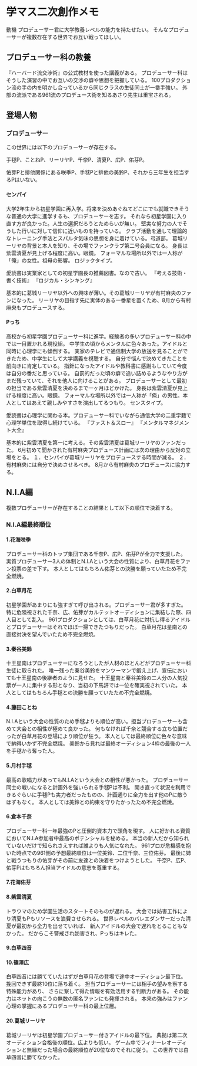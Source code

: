 # 学マス二次創作メモ

動機
プロデューサー君に大学教養レベルの能力を持たせたい。
そんなプロデューサーが複数存在する世界でお互い戦ってほしい。

## プロデューサー科の教養
『ハーバード流交渉術』の公式教材を使った講義がある。
プロデューサー科はそうした演習の中でお互いの交渉の癖や思想を把握している。
100プロダクション流の手の内を明かし合っているから同じクラスの生徒同士が一番手強い。
外部の流派である961流のプロデュース術を知るあさり先生は重宝される。

## 登場人物
### プロデューサー
この世界には以下のプロデューサーが存在する。

手毬P、ことねP、リーリヤP、千奈P、清夏P、広P、佑芽P。

佑芽Pと排他関係にある咲季P、手毬Pと排他の美鈴P、それから三年生を担当するPはいない。

#### センパイ
大学2年生から初星学園に再入学。将来を決めあぐねてどこにでも就職できそうな普通の大学に進学するも、プロデューサーを志す。
それなら初星学園に入り直す方が良かった。人生の選択だろうとためらいが無い。
堅実な努力の人でそうした行いに対して信仰に近いものを持っている。
クラブ活動を通して理論的なトレーニング手法とスパルタ気味の思想を身に着けている。弓道部。
葛城リーリヤの背景と本人を知り、その場でファンクラブ第二号会員になる。
身長は紫雲清夏が見上げる程度に高い。眼鏡。
フォーマルな場所以外では一人称が「俺」の女性。祖母の影響。
ロジックタイプ。

愛読書は実業家としての初星学園長の推薦図書。なので古い。
『考える技術・書く技術』
『ロジカル・シンキング』

基本的に葛城リーリヤ以外への興味が薄い。その葛城リーリヤが有村麻央のファンになった。
リーリヤの目指す先に実体のある一番星を置くため、8月から有村麻央もプロデュースする。

#### Pっち
高校から初星学園プロデューサー科に進学。経験者の多いプロデューサー科の中では一目置かれる現役組。
中学生の頃からメンタルに色々あった。アイドルと同時に心理学にも傾倒する。
実家のテレビで通信制大学の放送を見ることができたため、中学生にして大学講義を視聴する。
自分で悩んで決めてきたことを前向きに肯定している。
指針になったアイドルや教科書に感謝もしていて今度は自分の番だと思っている。
自罰的だった頃の癖で追い詰めるようなやり方がまだ残っていて、それを他人に向けることがある。
プロデューサーとして最初の担当である紫雲清夏を決めるまで一ヶ月ほどかけた。
身長は紫雲清夏が見上げる程度に高い。眼鏡。
フォーマルな場所以外では一人称が「俺」の男性。本人としてはあえて親しみやすさを演出してるつもり。
センスタイプ。

愛読書は心理学に関わる本。プロデューサー科でいながら通信大学の二重学籍で心理学単位を取得し続けている。
『ファスト＆スロー』
『メンタルマネジメント大全』

基本的に紫雲清夏を第一に考える。その紫雲清夏は葛城リーリヤのファンだった。
6月初めて聞かされた有村麻央プロデュース計画には次の理由から反対の立場をとる。
１．センパイが葛城リーリヤをプロデュースする時間が減る。
２．有村麻央には自分で決めさせるべき。
8月から有村麻央のプロデュースに協力する。

## N.I.A編
複数プロデューサーが存在することの結果として以下の順位で決着する。

### N.I.A編最終順位
#### 1.花海咲季
プロデューサー科のトップ集団である千奈P、広P、佑芽Pが全力で支援した。
実質プロデューサー3人の体制とN.I.Aという大会の性質により、白草月花をファン投票の差で下す。
本人としてはもちろん佑芽との決勝を願っていたため不完全燃焼。

#### 2.白草月花
初星学園があまりにも強すぎて呼び出される。プロデューサー君が多すぎた。
特に危険視された千奈、広、佑芽がカルテットオーディションに集結した際、四人目として乱入。
961プロダクションとしては、白草月花に対抗し得るアイドルとプロデューサーはそれでほぼ一掃できたつもりだった。
白草月花は星南との直接対決を望んでいたため不完全燃焼。

#### 3.秦谷美鈴
十王星南はプロデューサーになろうとしたが人材のほとんどがプロデューサー科生徒に取られた。
唯一残った秦谷美鈴をマンツーマンで鍛え上げ、宣伝においても十王星南の後継者のように見せた。
十王星南と秦谷美鈴の二人分の人気投票が一人に集中する形となり、当初の下馬評では一位を確実視されていた。
本人としてはもちろん手毬との決勝を願っていたため不完全燃焼。

#### 4.藤田ことね
N.I.Aという大会の性質のため手毬よりも順位が高い。担当プロデューサーも含めて大会との相性が極めて良かった。
何もなければ千奈と競合する立ち位置だったが白草月花の登場により順位が狂う。
本人としては最終順位に色々な意味で納得いかず不完全燃焼。
美鈴から見れば最終オーディション4枠の最後の一人を手毬から奪った人。

#### 5.月村手毬
最高の歌唱力があってもN.I.Aという大会との相性が悪かった。
プロデューサー同士の戦いになると計画外を強いられる手毬Pは不利。
開き直って状況を利用できるぐらいに手毬Pも実力者だったものの、計画通りに全力を出す他のPに敵うはずもなく。
本人としては美鈴との約束を守りたかったため不完全燃焼。

#### 6.倉本千奈
プロデューサー科一年最強のPと圧倒的資本力で頭角を現す。
人に好かれる資質においてN.I.A参加者中最高のポテンシャルを秘める。
本当の新人だから知られていないだけで知られさえすれば誰よりも人気になれた。
961プロが危機感を抱いた時点での961側の予想最終順位は一位美鈴、二位千奈、三位佑芽。
最後に姉と戦うつもりの佑芽がその前に友達との決着をつけようとした。
千奈P、広P、佑芽Pはもちろん担当アイドルの意志を尊重する。

#### 7.花海佑芽
#### 8.紫雲清夏
トラウマのため学園生活のスタートそのものが遅れる。
大会では妨害工作により清夏もPもリソースを浪費させられる。
世界レベルのバレエダンサーだった清夏が最初から全力を出せていれば、
新人アイドルの大会で遅れをとることもなかった。
だからこそ警戒され妨害され、Pっちはキレた。

#### 9.白草四音
#### 10.篠澤広
白草四音には勝てていたはずが白草月花の登場で途中オーディション最下位。
挽回できず最終10位に落ち着く。
担当プロデューサーには相手の望みを察する特殊能力があり、
さらに察して得た情報を有効活用する判断力がある。
その能力はネットの向こうの無数の匿名ファンにも発揮される。
本来の強みはファン心理の掌握にあるプロデューサー科の最上位層。

#### 20.葛城リーリヤ
葛城リーリヤは初星学園プロデューサー付きアイドルの最下位。
典拠は第二次オーディション合格後の順位。広よりも低い。
ゲーム中でフィナーレオーディションと無縁だった場合の最終順位が20位なのでそれに従う。
この世界では白草四音に勝てなかった。


